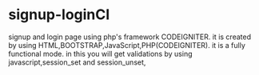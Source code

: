 # signup-loginCI

signup and login page using php's framework CODEIGNITER.
it is created by using HTML,BOOTSTRAP,JavaScript,PHP(CODEIGNITER).
it is a fully functional mode.
in this you will get validations by using javascript,session_set and session_unset,
